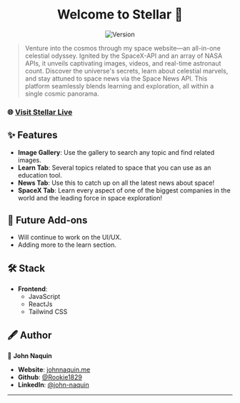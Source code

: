 <h1 align="center">Welcome to Stellar 👋</h1>

<p align="center">
  <img alt="Version" src="https://img.shields.io/badge/version-1.0.0-blue.svg?cacheSeconds=2592000" />
</p>

> Venture into the cosmos through my space website—an all-in-one celestial odyssey. Ignited by the SpaceX-API and an array of NASA APIs, it unveils captivating images, videos, and real-time astronaut count. Discover the universe's secrets, learn about celestial marvels, and stay attuned to space news via the Space News API. This platform seamlessly blends learning and exploration, all within a single cosmic panorama.

### 🌐 [Visit Stellar Live](https://stellar-ashen.vercel.app/)

## ✨ Features

- **Image Gallery**: Use the gallery to search any topic and find related images.
- **Learn Tab**: Several topics related to space that you can use as an education tool.
- **News Tab**: Use this to catch up on all the latest news about space!
- **SpaceX Tab**: Learn every aspect of one of the biggest companies in the world and the leading force in space exploration!

## 🚀 Future Add-ons

- Will continue to work on the UI/UX.
- Adding more to the learn section.

## 🛠️ Stack

- **Frontend**: 
  - JavaScript
  - ReactJs
  - Tailwind CSS

  
## 🖋 Author

👤 **John Naquin**
- **Website**: [johnnaquin.me](https://johnnaquin.me)
- **Github**: [@Rookie1829](https://github.com/Rookie1829)
- **LinkedIn**: [@john-naquin](https://linkedin.com/in/john-naquin)

---



